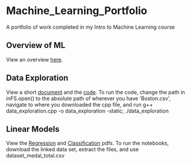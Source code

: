 # Machine_Learning_Portfolio
A portfolio of work completed in my Intro to Machine Learning course

## Overview of ML
View an overview [here](Overview_of_ML.pdf).

## Data Exploration
View a short [document](Data_Exploration/Data_Exploration.pdf) and the [code](Data_Exploration/data_exploration.cpp).
To run the code, change the path in inFS.open() to the absolute path of wherever you have 'Boston.csv', navigate to where you downloaded the cpp file, and run g++ data_exploration.cpp -o data_exploration -static; ./data_exploration

## Linear Models
View the [Regression](Linear_Models/Linear_Regression_on_the_Kaggle_Dataset_Medals_Data_Set.pdf) and [Classification](Linear_Models/Logistic_Regression_on_the_Kaggle_Dataset_Medals_Data_Set.pdf) pdfs. To run the notebooks, download the linked data set, extract the files, and use dataset_medal_total.csv
